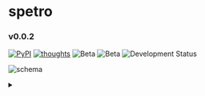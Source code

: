 # spetro

### v0.0.2

[![PyPI](https://img.shields.io/pypi/v/spetro.svg)](https://pypi.org/project/spetro/)
[![thoughts](https://img.shields.io/badge/docs-thoughts-blue)](docs/thoughts.md)
![Beta](https://img.shields.io/badge/status-beta-orange)
![Beta](https://img.shields.io/badge/beta-orange?style=flat)
![Development Status](https://img.shields.io/badge/dev--status-beta-yellow)

![schema](docs/schema-thoughts-figure-a.png)

<details>
<summary></summary>

![performance](docs/testings-scikit-figure-b.png)

</details>

